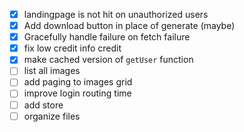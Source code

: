 
- [X] landingpage is not hit on unauthorized users
- [X] Add download button in place of generate (maybe)
- [X] Gracefully handle failure on fetch failure
- [X] fix low credit info credit
- [X] make cached version of `getUser` function
- [ ] list all images
- [ ] add paging to images grid
- [ ] improve login routing time
- [ ] add store
- [ ] organize files